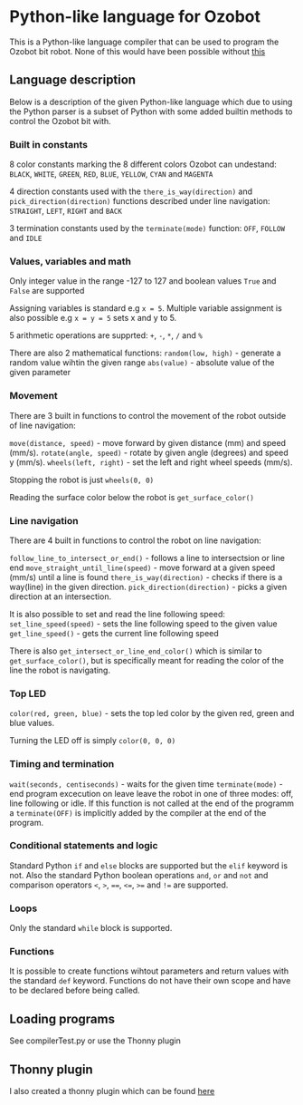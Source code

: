 # Python-like language for Ozobot

This is a Python-like language compiler that can be used to program the Ozobot bit robot.
None of this would have been possible without [this](https://github.com/AshleyF/ozobot)

## Language description
Below is a description of the given Python-like language which due to using the Python parser is a subset of Python with some added builtin methods to control the Ozobot bit with.

### Built in constants

8 color constants marking the 8 different colors Ozobot can undestand:
`BLACK`, `WHITE`, `GREEN`, `RED`, `BLUE`, `YELLOW`, `CYAN` and `MAGENTA`

4 direction constants used with the `there_is_way(direction)` and `pick_direction(direction)` functions described under line navigation:
`STRAIGHT`, `LEFT`, `RIGHT` and `BACK`

3 termination constants used by the `terminate(mode)` function:
`OFF`, `FOLLOW` and `IDLE`

### Values, variables and math

Only integer value in the range -127 to 127 and boolean values `True` and `False` are supported

Assigning variables is standard e.g `x = 5`. Multiple variable assignment is also possible e.g `x = y = 5` sets x and y to 5.

5 arithmetic operations are supprted: `+`, `-`, `*`, `/` and `%`

There are also 2 mathematical functions:
`random(low, high)` - generate a random value wihtin the given range
`abs(value)` - absolute value of the given parameter

### Movement

There are 3 built in functions to control the movement of the robot outside of line navigation:

`move(distance, speed)` - move forward by given distance (mm) and speed (mm/s).
`rotate(angle, speed)` - rotate by given angle (degrees) and speed y (mm/s).
`wheels(left, right)` - set the left and right wheel speeds (mm/s).

Stopping the robot is just `wheels(0, 0)`

Reading the surface color below the robot is `get_surface_color()`

### Line navigation

There are 4 built in functions to control the robot on line navigation:

`follow_line_to_intersect_or_end()` - follows a line to intersectsion or line end
`move_straight_until_line(speed)` - move forward at a given speed (mm/s) until a line is found
`there_is_way(direction)` - checks if there is a way(line) in the given direction.
`pick_direction(direction)` - picks a given direction at an intersection.

It is also possible to set and read the line following speed:
`set_line_speed(speed)` - sets the line following speed to the given value
`get_line_speed()` - gets the current line following speed

There is also `get_intersect_or_line_end_color()` which is similar to `get_surface_color()`, but is specifically meant for reading the color of the line the robot is navigating.

### Top LED

`color(red, green, blue)` - sets the top led color by the given red, green and blue values.

Turning the LED off is simply `color(0, 0, 0)`

### Timing and termination

`wait(seconds, centiseconds)` - waits for the given time
`terminate(mode)` - end program excecution on leave leave the robot in one of three modes: off, line following or idle. If this function is not called at the end of the programm a `terminate(OFF)` is implicitly added by the compiler at the end of the program.

### Conditional statements and logic

Standard Python `if` and `else` blocks are supported but the `elif` keyword is not.
Also the standard Python boolean operations `and`, `or` and `not` and comparison operators `<`, `>`, `==`, `<=`, `>=` and `!=` are supported.

### Loops

Only the standard `while` block is supported.

### Functions

It is possible to create functions wihtout parameters and return values with the standard `def` keyword.
Functions do not have their own scope and have to be declared before being called.

## Loading programs

See compilerTest.py or use the Thonny plugin

## Thonny plugin

I also created a thonny plugin which can be found [here](https://bitbucket.org/kaarel94/thonny-ozobot)
